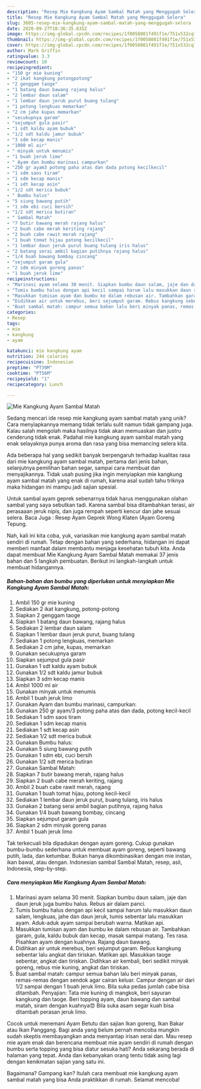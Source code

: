 ```yaml
---
description: "Resep Mie Kangkung Ayam Sambal Matah yang Menggugah Selera"
title: "Resep Mie Kangkung Ayam Sambal Matah yang Menggugah Selera"
slug: 3605-resep-mie-kangkung-ayam-sambal-matah-yang-menggugah-selera
date: 2020-09-27T10:36:35.635Z
image: https://img-global.cpcdn.com/recipes/1f0058081f491f1e/751x532cq70/mie-kangkung-ayam-sambal-matah-foto-resep-utama.jpg
thumbnail: https://img-global.cpcdn.com/recipes/1f0058081f491f1e/751x532cq70/mie-kangkung-ayam-sambal-matah-foto-resep-utama.jpg
cover: https://img-global.cpcdn.com/recipes/1f0058081f491f1e/751x532cq70/mie-kangkung-ayam-sambal-matah-foto-resep-utama.jpg
author: Mark Griffin
ratingvalue: 3.3
reviewcount: 10
recipeingredient:
- "150 gr mie kuning"
- "2 ikat kangkung potongpotong"
- "2 genggam taoge"
- "1 batang daun bawang rajang halus"
- "2 lembar daun salam"
- "1 lembar daun jeruk purut buang tulang"
- "1 potong lengkuas memarkan"
- "2 cm jahe kupas memarkan"
- "secukupnya garam"
- "sejumput gula pasir"
- "1 sdt kaldu ayam bubuk"
- "1/2 sdt kaldu jamur bubuk"
- "3 sdm kecap manis"
- "1000 ml air"
- " minyak untuk menumis"
- "1 buah jeruk limo"
- " Ayam dan bumbu marinasi campurkan"
- "250 gr ayam3 potong paha atas dan dada potong kecilkecil"
- "1 sdm saos tiram"
- "1 sdm kecap manis"
- "1 sdt kecap asin"
- "1/2 sdt merica bubuk"
- " Bumbu halus"
- "5 siung bawang putih"
- "1 sdm ebi cuci bersih"
- "1/2 sdt merica butiran"
- " Sambal Matah"
- "7 butir bawang merah rajang halus"
- "2 buah cabe merah keriting rajang"
- "2 buah cabe rawit merah rajang"
- "1 buah tomat hijau potong kecilkecil"
- "1 lembar daun jeruk purut buang tulang iris halus"
- "2 batang serai ambil bagian putihnya rajang halus"
- "1/4 buah bawang bombay cincang"
- "sejumput garam gula"
- "2 sdm minyak goreng panas"
- "1 buah jeruk limo"
recipeinstructions:
- "Marinasi ayam selama 30 menit. Siapkan bumbu daun salam, jaje dan daun jeruk juga bumbu halus. Rebus air dalam panci."
- "Tumis bumbu halus dengan api kecil sampai harum lalu masukkan daun salam, lengkuas, jahe dan daun jeruk, tumis sebentar lalu masukkan ayam. Aduk-aduk ayam sampai berubah warna. Matikan api."
- "Masukkan tumisan ayam dan bumbu ke dalam rebusan air. Tambahkan garam, gula, kaldu bubuk dan kecap, masak sampai matang. Tes rasa. Pisahkan ayam dengan kuahnya. Rajang daun bawang."
- "Didihkan air untuk merebus, beri sejumput garam. Rebus kangkung sebentar lalu angkat dan tiriskan. Matikan api. Masukkan taoge sebentar, angkat dan tiriskan. Didihkan air kembali, beri sedikit minyak goreng, rebus mie kuning, angkat dan tiriskan."
- "Buat sambal matah: campur semua bahan lalu beri minyak panas, remas-remas dengan sendok agar cairan keluar. Campur dengan air dari 1/2 sampai dengan 1 buah jeruk limo. Bila suka pedas jumlah cabe bisa ditambah. Penyajian: Tata mie kuning di mangkok, beri sayuran kangkung dan taoge. Beri topping ayam, daun bawang dan sambal matah, siram dengan kuahnya😍 Bila suka asam segar kuah bisa ditambah perasan jeruk limo."
categories:
- Resep
tags:
- mie
- kangkung
- ayam

katakunci: mie kangkung ayam 
nutrition: 244 calories
recipecuisine: Indonesian
preptime: "PT39M"
cooktime: "PT56M"
recipeyield: "1"
recipecategory: Lunch

---
```



![Mie Kangkung Ayam Sambal Matah](https://img-global.cpcdn.com/recipes/1f0058081f491f1e/751x532cq70/mie-kangkung-ayam-sambal-matah-foto-resep-utama.jpg)

Sedang mencari ide resep mie kangkung ayam sambal matah yang unik? Cara menyiapkannya memang tidak terlalu sulit namun tidak gampang juga. Kalau salah mengolah maka hasilnya tidak akan memuaskan dan justru cenderung tidak enak. Padahal mie kangkung ayam sambal matah yang enak selayaknya punya aroma dan rasa yang bisa memancing selera kita.

Ada beberapa hal yang sedikit banyak berpengaruh terhadap kualitas rasa dari mie kangkung ayam sambal matah, pertama dari jenis bahan, selanjutnya pemilihan bahan segar, sampai cara membuat dan menyajikannya. Tidak usah pusing jika ingin menyiapkan mie kangkung ayam sambal matah yang enak di rumah, karena asal sudah tahu triknya maka hidangan ini mampu jadi sajian spesial.

Untuk sambal ayam geprek sebenarnya tidak harus menggunakan olahan sambal yang saya sebutkan tadi. Karena sambal bisa ditambahkan terasi, air perasaaan jeruk nipis, dan juga rempah seperti kencur dan jahe sesuai selera. Baca Juga : Resep Ayam Geprek Wong Klaten (Ayam Goreng Tepung.


Nah, kali ini kita coba, yuk, variasikan mie kangkung ayam sambal matah sendiri di rumah. Tetap dengan bahan yang sederhana, hidangan ini dapat memberi manfaat dalam membantu menjaga kesehatan tubuh kita. Anda dapat membuat Mie Kangkung Ayam Sambal Matah memakai 37 jenis bahan dan 5 langkah pembuatan. Berikut ini langkah-langkah untuk membuat hidangannya.

<!--inarticleads1-->

##### Bahan-bahan dan bumbu yang diperlukan untuk menyiapkan Mie Kangkung Ayam Sambal Matah:

1. Ambil 150 gr mie kuning
1. Sediakan 2 ikat kangkung, potong-potong
1. Siapkan 2 genggam taoge
1. Siapkan 1 batang daun bawang, rajang halus
1. Sediakan 2 lembar daun salam
1. Siapkan 1 lembar daun jeruk purut, buang tulang
1. Sediakan 1 potong lengkuas, memarkan
1. Sediakan 2 cm jahe, kupas, memarkan
1. Gunakan secukupnya garam
1. Siapkan sejumput gula pasir
1. Gunakan 1 sdt kaldu ayam bubuk
1. Gunakan 1/2 sdt kaldu jamur bubuk
1. Siapkan 3 sdm kecap manis
1. Ambil 1000 ml air
1. Gunakan  minyak untuk menumis
1. Ambil 1 buah jeruk limo
1. Gunakan  Ayam dan bumbu marinasi, campurkan:
1. Gunakan 250 gr ayam/3 potong paha atas dan dada, potong kecil-kecil
1. Sediakan 1 sdm saos tiram
1. Sediakan 1 sdm kecap manis
1. Sediakan 1 sdt kecap asin
1. Sediakan 1/2 sdt merica bubuk
1. Gunakan  Bumbu halus:
1. Gunakan 5 siung bawang putih
1. Gunakan 1 sdm ebi, cuci bersih
1. Gunakan 1/2 sdt merica butiran
1. Gunakan  Sambal Matah:
1. Siapkan 7 butir bawang merah, rajang halus
1. Siapkan 2 buah cabe merah keriting, rajang
1. Ambil 2 buah cabe rawit merah, rajang
1. Gunakan 1 buah tomat hijau, potong kecil-kecil
1. Sediakan 1 lembar daun jeruk purut, buang tulang, iris halus
1. Gunakan 2 batang serai ambil bagian putihnya, rajang halus
1. Gunakan 1/4 buah bawang bombay, cincang
1. Siapkan sejumput garam gula
1. Siapkan 2 sdm minyak goreng panas
1. Ambil 1 buah jeruk limo


Tak terkecuali bila dipadukan dengan ayam goreng. Cukup gunakan bumbu-bumbu sederhana untuk membuat ayam goreng, seperti bawang putih, lada, dan ketumbar. Bukan hanya dikombinasikan dengan mie instan, ikan bawal, atau dengan. Indonesian sambal Sambal Matah, resep, asli, Indonesia, step-by-step. 

<!--inarticleads2-->

##### Cara menyiapkan Mie Kangkung Ayam Sambal Matah:

1. Marinasi ayam selama 30 menit. Siapkan bumbu daun salam, jaje dan daun jeruk juga bumbu halus. Rebus air dalam panci.
1. Tumis bumbu halus dengan api kecil sampai harum lalu masukkan daun salam, lengkuas, jahe dan daun jeruk, tumis sebentar lalu masukkan ayam. Aduk-aduk ayam sampai berubah warna. Matikan api.
1. Masukkan tumisan ayam dan bumbu ke dalam rebusan air. Tambahkan garam, gula, kaldu bubuk dan kecap, masak sampai matang. Tes rasa. Pisahkan ayam dengan kuahnya. Rajang daun bawang.
1. Didihkan air untuk merebus, beri sejumput garam. Rebus kangkung sebentar lalu angkat dan tiriskan. Matikan api. Masukkan taoge sebentar, angkat dan tiriskan. Didihkan air kembali, beri sedikit minyak goreng, rebus mie kuning, angkat dan tiriskan.
1. Buat sambal matah: campur semua bahan lalu beri minyak panas, remas-remas dengan sendok agar cairan keluar. Campur dengan air dari 1/2 sampai dengan 1 buah jeruk limo. Bila suka pedas jumlah cabe bisa ditambah. Penyajian: Tata mie kuning di mangkok, beri sayuran kangkung dan taoge. Beri topping ayam, daun bawang dan sambal matah, siram dengan kuahnya😍 Bila suka asam segar kuah bisa ditambah perasan jeruk limo.


Cocok untuk menemani Ayam Betutu dan sajian Ikan goreng, Ikan Bakar atau Ikan Panggang. Bagi anda yang belum pernah mencoba mungkin sudah skeptis membayangkan anda menyantap irisan serai dan. Mau resep mie ayam enak dan berencana membuat mie ayam sendiri di rumah dengan bumbu serta topping yang bisa diatur sesuka hati? Anda sekarang berada di halaman yang tepat. Anda dan kebanyakan orang tentu tidak asing lagi dengan kenikmatan sajian yang satu ini. 

Bagaimana? Gampang kan? Itulah cara membuat mie kangkung ayam sambal matah yang bisa Anda praktikkan di rumah. Selamat mencoba!
